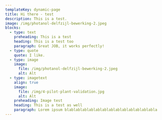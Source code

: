 ```yaml
---
templateKey: dynamic-page
title: Hi there - test
description: This is a test.
image: /img/photanol-delfzijl-bewerking-2.jpeg
blocks:
  - type: text
    preheading: This is a test
    heading: This is a test too
    paragraph: Great JOB, it works perfectly!
  - type: quote
    quote: I like.
  - type: image
    image:
      file: /img/photanol-delfzijl-bewerking-2.jpeg
      alt: Alt
  - type: imagetext
    align: true
    image:
      file: /img/4-pilot-plant-validation.jpg
      alt: Alt
    preheading: Image test
    heading: This is a test as well
    paragraph: Lorem ipsum blablablablablablablablablablablablablabla
---
```

